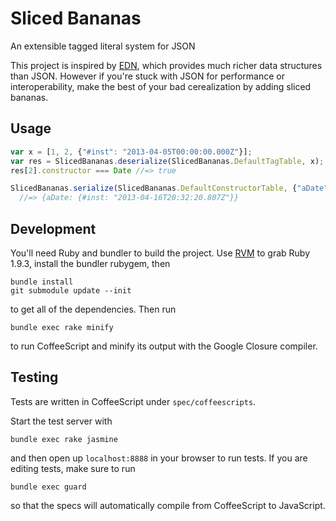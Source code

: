 # Sliced Bananas

An extensible tagged literal system for JSON

This project is inspired by [EDN](https://github.com/edn-format/edn), which provides much richer data structures than JSON.
However if you're stuck with JSON for performance or interoperability, make the best of your bad cerealization by adding sliced bananas.


## Usage

```javascript
var x = [1, 2, {"#inst": "2013-04-05T00:00:00.000Z"}];
var res = SlicedBananas.deserialize(SlicedBananas.DefaultTagTable, x);
res[2].constructor === Date //=> true

SlicedBananas.serialize(SlicedBananas.DefaultConstructorTable, {"aDate": new Date()})
  //=> {aDate: {#inst: "2013-04-16T20:32:20.807Z"}}

```

## Development

You'll need Ruby and bundler to build the project.
Use [RVM](https://rvm.io/) to grab Ruby 1.9.3, install the bundler rubygem, then

    bundle install
    git submodule update --init

to get all of the dependencies.
Then run

    bundle exec rake minify 

to run CoffeeScript and minify its output with the Google Closure compiler.


## Testing

Tests are written in CoffeeScript under `spec/coffeescripts`.

Start the test server with

    bundle exec rake jasmine
    
and then open up `localhost:8888` in your browser to run tests.
If you are editing tests, make sure to run

    bundle exec guard
    
so that the specs will automatically compile from CoffeeScript to JavaScript. 
